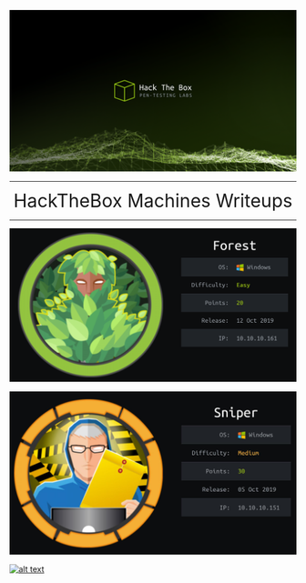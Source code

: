 
![alt text](HTB.jpeg "Traverxec")

---

<div align="center"><font size="6">HackTheBox Machines Writeups</font></div>


---
<a href="/Forest/">![Forest](/Forest/Forest.png)</a>

<a href="/Sniper/">![Sniper](/Sniper/sniper-01.jpg)</a>


[![alt text](https://www.hackthebox.eu/badge/image/131282)](https://www.hackthebox.eu/profile/131282 "Zer0Code")
